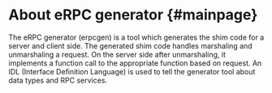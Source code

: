 # About eRPC generator                         {#mainpage}

The eRPC generator (erpcgen) is a tool which generates the shim code for a server and client side. The generated shim code handles marshaling and unmarshaling a request. On the server side after unmarshaling, it implements a function call to the appropriate function based on request. An IDL (Interface Definition Language) is used to tell the generator tool about data types and RPC services.
